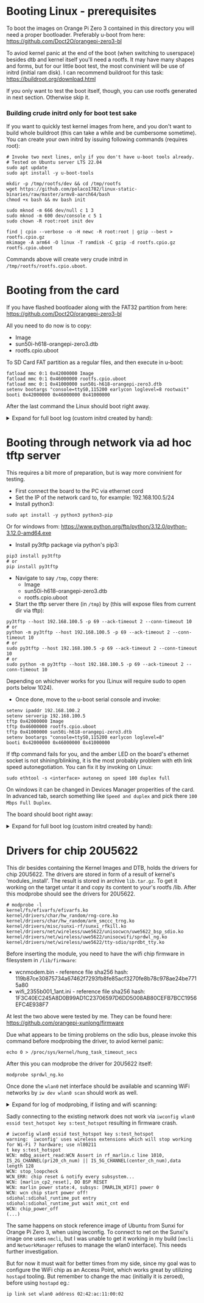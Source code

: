 # Booting Linux - prerequisites
To boot the images on Orange Pi Zero 3 contained in this directory you will need
a proper bootloader. Preferably u-boot from here:
https://github.com/Doct2O/orangepi-zero3-bl

To aviod kernel panic at the end of the boot (when switching to userspace)
besides dtb and kernel itself you'll need a rootfs. It may have many shapes
and forms, but for our little boot test, the most convinient will be use of
initrd (initial ram disk).
I can recommend buildroot for this task: 
https://buildroot.org/download.html

If you only want to test the boot itself, though, you can use rootfs generated 
in next section. Otherwise skip it.

### Building crude initrd only for boot test sake
If you want to quickly test kernel images from here, and you don't want to build
whole buildroot (this can take a while and be cumbersome sometime). 
You can create your own initrd by issuing following commands (requires root):
```
# Invoke two next lines, only if you don't have u-boot tools already.
# Tested on Ubuntu server LTS 22.04
sudo apt update
sudo apt install -y u-boot-tools

mkdir -p /tmp/rootfs/dev && cd /tmp/rootfs
wget https://github.com/polaco1782/linux-static-binaries/raw/master/armv8-aarch64/bash
chmod +x bash && mv bash init

sudo mknod -m 666 dev/null c 1 3
sudo mknod -m 600 dev/console c 5 1
sudo chown -R root:root init dev 

find | cpio --verbose -o -H newc -R root:root | gzip --best > rootfs.cpio.gz
mkimage -A arm64 -O linux -T ramdisk -C gzip -d rootfs.cpio.gz rootfs.cpio.uboot
```
Commands above will create very crude initrd in ```/tmp/rootfs/rootfs.cpio.uboot```.

# Booting from the card
If you have flashed bootloader along with the FAT32 partition from here:
https://github.com/Doct2O/orangepi-zero3-bl

All you need to do now is to copy: 
- Image 
- sun50i-h618-orangepi-zero3.dtb
- rootfs.cpio.uboot

To SD Card FAT partition as a regular files, and then execute in u-boot:

```
fatload mmc 0:1 0x42000000 Image
fatload mmc 0:1 0x46000000 rootfs.cpio.uboot
fatload mmc 0:1 0x41000000 sun50i-h618-orangepi-zero3.dtb
setenv bootargs "console=ttyS0,115200 earlycon loglevel=8 rootwait"
booti 0x42000000 0x46000000 0x41000000
```
After the last command the Linux should boot right away.


<details>
<summary>Expand for full boot log (custom initrd created by hand):</summary>

```
U-Boot SPL 2023.10-rc4-00039-g252592214f-dirty (Sep 11 2023 - 21:41:22 +0000)
DRAM: 1024 MiB
Trying to boot from MMC1
NOTICE:  BL31: v2.9(debug):v2.9.0-660-g88b2d8134
NOTICE:  BL31: Built : 17:56:15, Sep 11 2023
NOTICE:  BL31: Detected Allwinner H616 SoC (1823)
NOTICE:  BL31: Found U-Boot DTB at 0x4a0b2a38, model: OrangePi Zero3
INFO:    ARM GICv2 driver initialized
INFO:    Configuring SPC Controller
INFO:    PMIC: Probing AXP305 on RSB
ERROR:   RSB: set run-time address: 0x10003
INFO:    Could not init RSB: -65539
INFO:    BL31: Platform setup done
INFO:    BL31: Initializing runtime services
INFO:    BL31: cortex_a53: CPU workaround for erratum 855873 was applied
INFO:    BL31: cortex_a53: CPU workaround for erratum 1530924 was applied
INFO:    PSCI: Suspend is unavailable
INFO:    BL31: Preparing for EL3 exit to normal world
INFO:    Entry point address = 0x4a000000
INFO:    SPSR = 0x3c9
INFO:    Changed devicetree.


U-Boot 2023.10-rc4-00039-g252592214f-dirty (Sep 11 2023 - 21:41:22 +0000) Allwinner Technology

CPU:   Allwinner H616 (SUN50I)
Model: OrangePi Zero3
DRAM:  1 GiB
Core:  53 devices, 22 uclasses, devicetree: separate
WDT:   Not starting watchdog@30090a0
MMC:   mmc@4020000: 0
Loading Environment from FAT... OK
In:    serial@5000000
Out:   serial@5000000
Err:   serial@5000000
Allwinner mUSB OTG (Peripheral)
Net:   eth0: ethernet@5020000using musb-hdrc, OUT ep1out IN ep1in STATUS ep2in
MAC de:ad:be:ef:00:01
HOST MAC de:ad:be:ef:00:00
RNDIS ready
, eth1: usb_ether
=> setenv bootargs "console=ttyS0,115200 earlycon loglevel=8"
=> fatload mmc 0:1 0x42000000 Image
32322048 bytes read in 1341 ms (23 MiB/s)
=> fatload mmc 0:1 0x46000000 rootfs.cpio.uboot
828672 bytes read in 37 ms (21.4 MiB/s)
=> fatload mmc 0:1 0x41000000 sun50i-h618-orangepi-zero3.dtb
14872 bytes read in 2 ms (7.1 MiB/s)
=> booti 0x42000000 0x46000000 0x41000000
## Loading init Ramdisk from Legacy Image at 46000000 ...
   Image Name:
   Image Type:   AArch64 Linux RAMDisk Image (gzip compressed)
   Data Size:    828608 Bytes = 809.2 KiB
   Load Address: 00000000
   Entry Point:  00000000
   Verifying Checksum ... OK
## Flattened Device Tree blob at 41000000
   Booting using the fdt blob at 0x41000000
Working FDT set to 41000000
   Loading Ramdisk to 49f35000, end 49fff4c0 ... OK
   Loading Device Tree to 0000000049f2e000, end 0000000049f34a17 ... OK
Working FDT set to 49f2e000

Starting kernel ...

Booting Linux on physical CPU 0x0000000000 [0x410fd034]
Linux version 6.5.3 (ubuntu@ubuntu-server) (aarch64-linux-gnu-gcc (Ubuntu 11.4.0-1ubuntu1~22.04) 11.4.0, GNU ld (GNU Binutils for Ubuntu) 2.38) #1 SMP Mon Nov  6 12:09:59 UTC 2023
Machine model: OrangePi Zero3
earlycon: uart0 at MMIO32 0x0000000005000000 (options '115200n8')
printk: bootconsole [uart0] enabled
efi: UEFI not found.
OF: reserved mem: 0x0000000040000000..0x000000004003ffff (256 KiB) nomap non-reusable secmon@40000000
Zone ranges:
  DMA      [mem 0x0000000040000000-0x000000007fffffff]
  DMA32    empty
  Normal   empty
Movable zone start for each node
Early memory node ranges
  node   0: [mem 0x0000000040000000-0x000000004003ffff]
  node   0: [mem 0x0000000040040000-0x000000007fffffff]
Initmem setup node 0 [mem 0x0000000040000000-0x000000007fffffff]
cma: Reserved 64 MiB at 0x000000007ac00000
psci: probing for conduit method from DT.
psci: PSCIv1.1 detected in firmware.
psci: Using standard PSCI v0.2 function IDs
psci: MIGRATE_INFO_TYPE not supported.
psci: SMC Calling Convention v1.4
percpu: Embedded 29 pages/cpu s78952 r8192 d31640 u118784
pcpu-alloc: s78952 r8192 d31640 u118784 alloc=29*4096
pcpu-alloc: [0] 0 [0] 1 [0] 2 [0] 3
Detected VIPT I-cache on CPU0
alternatives: applying boot alternatives
Kernel command line: console=ttyS0,115200 earlycon loglevel=8
Dentry cache hash table entries: 131072 (order: 8, 1048576 bytes, linear)
Inode-cache hash table entries: 65536 (order: 7, 524288 bytes, linear)
Built 1 zonelists, mobility grouping on.  Total pages: 258048
mem auto-init: stack:off, heap alloc:off, heap free:off
software IO TLB: area num 4.
software IO TLB: mapped [mem 0x0000000076b80000-0x000000007ab80000] (64MB)
Memory: 862812K/1048576K available (17856K kernel code, 3020K rwdata, 5100K rodata, 5440K init, 725K bss, 120228K reserved, 65536K cma-reserved)
SLUB: HWalign=64, Order=0-3, MinObjects=0, CPUs=4, Nodes=1
trace event string verifier disabled
rcu: Hierarchical RCU implementation.
rcu:    RCU event tracing is enabled.
        Tracing variant of Tasks RCU enabled.
rcu: RCU calculated value of scheduler-enlistment delay is 25 jiffies.
NR_IRQS: 64, nr_irqs: 64, preallocated irqs: 0
Root IRQ handler: gic_handle_irq
GIC: Using split EOI/Deactivate mode
rcu: srcu_init: Setting srcu_struct sizes based on contention.
arch_timer: cp15 timer(s) running at 24.00MHz (phys).
clocksource: arch_sys_counter: mask: 0xffffffffffffff max_cycles: 0x588fe9dc0, max_idle_ns: 440795202592 ns
sched_clock: 56 bits at 24MHz, resolution 41ns, wraps every 4398046511097ns
Console: colour dummy device 80x25
Calibrating delay loop (skipped), value calculated using timer frequency.. 48.00 BogoMIPS (lpj=96000)
pid_max: default: 32768 minimum: 301
Mount-cache hash table entries: 2048 (order: 2, 16384 bytes, linear)
Mountpoint-cache hash table entries: 2048 (order: 2, 16384 bytes, linear)
cacheinfo: Unable to detect cache hierarchy for CPU 0
RCU Tasks Trace: Setting shift to 2 and lim to 1 rcu_task_cb_adjust=1.
rcu: Hierarchical SRCU implementation.
rcu:    Max phase no-delay instances is 1000.
EFI services will not be available.
smp: Bringing up secondary CPUs ...
Detected VIPT I-cache on CPU1
CPU1: Booted secondary processor 0x0000000001 [0x410fd034]
Detected VIPT I-cache on CPU2
CPU2: Booted secondary processor 0x0000000002 [0x410fd034]
Detected VIPT I-cache on CPU3
CPU3: Booted secondary processor 0x0000000003 [0x410fd034]
smp: Brought up 1 node, 4 CPUs
SMP: Total of 4 processors activated.
CPU features: detected: 32-bit EL0 Support
CPU features: detected: CRC32 instructions
CPU: All CPU(s) started at EL2
alternatives: applying system-wide alternatives
devtmpfs: initialized
clocksource: jiffies: mask: 0xffffffff max_cycles: 0xffffffff, max_idle_ns: 7645041785100000 ns
futex hash table entries: 1024 (order: 4, 65536 bytes, linear)
pinctrl core: initialized pinctrl subsystem
DMI not present or invalid.
NET: Registered PF_NETLINK/PF_ROUTE protocol family
DMA: preallocated 128 KiB GFP_KERNEL pool for atomic allocations
DMA: preallocated 128 KiB GFP_KERNEL|GFP_DMA pool for atomic allocations
DMA: preallocated 128 KiB GFP_KERNEL|GFP_DMA32 pool for atomic allocations
thermal_sys: Registered thermal governor 'fair_share'
thermal_sys: Registered thermal governor 'bang_bang'
thermal_sys: Registered thermal governor 'step_wise'
cpuidle: using governor ladder
cpuidle: using governor menu
hw-breakpoint: found 6 breakpoint and 4 watchpoint registers.
ASID allocator initialised with 65536 entries
platform 3001000.clock: Fixed dependency cycle(s) with /soc/rtc@7000000
platform 7010000.clock: Fixed dependency cycle(s) with /soc/rtc@7000000
Modules: 24688 pages in range for non-PLT usage
Modules: 516208 pages in range for PLT usage
iommu: Default domain type: Translated
iommu: DMA domain TLB invalidation policy: strict mode
SCSI subsystem initialized
usbcore: registered new interface driver usbfs
usbcore: registered new interface driver hub
usbcore: registered new device driver usb
mc: Linux media interface: v0.10
videodev: Linux video capture interface: v2.00
pps_core: LinuxPPS API ver. 1 registered
pps_core: Software ver. 5.3.6 - Copyright 2005-2007 Rodolfo Giometti <giometti@linux.it>
PTP clock support registered
Advanced Linux Sound Architecture Driver Initialized.
Bluetooth: Core ver 2.22
NET: Registered PF_BLUETOOTH protocol family
Bluetooth: HCI device and connection manager initialized
Bluetooth: HCI socket layer initialized
Bluetooth: L2CAP socket layer initialized
Bluetooth: SCO socket layer initialized
clocksource: Switched to clocksource arch_sys_counter
FS-Cache: Loaded
NET: Registered PF_INET protocol family
IP idents hash table entries: 16384 (order: 5, 131072 bytes, linear)
tcp_listen_portaddr_hash hash table entries: 512 (order: 1, 8192 bytes, linear)
Table-perturb hash table entries: 65536 (order: 6, 262144 bytes, linear)
TCP established hash table entries: 8192 (order: 4, 65536 bytes, linear)
TCP bind hash table entries: 8192 (order: 6, 262144 bytes, linear)
TCP: Hash tables configured (established 8192 bind 8192)
UDP hash table entries: 512 (order: 2, 16384 bytes, linear)
UDP-Lite hash table entries: 512 (order: 2, 16384 bytes, linear)
NET: Registered PF_UNIX/PF_LOCAL protocol family
RPC: Registered named UNIX socket transport module.
RPC: Registered udp transport module.
RPC: Registered tcp transport module.
RPC: Registered tcp-with-tls transport module.
RPC: Registered tcp NFSv4.1 backchannel transport module.
Unpacking initramfs...
Initialise system trusted keyrings
workingset: timestamp_bits=46 max_order=18 bucket_order=0
squashfs: version 4.0 (2009/01/31) Phillip Lougher
NFS: Registering the id_resolver key type
Key type id_resolver registered
Key type id_legacy registered
nfs4filelayout_init: NFSv4 File Layout Driver Registering...
Freeing initrd memory: 808K
nfs4flexfilelayout_init: NFSv4 Flexfile Layout Driver Registering...
Key type cifs.idmap registered
fuse: init (API version 7.38)
SGI XFS with ACLs, security attributes, no debug enabled
NET: Registered PF_ALG protocol family
Key type asymmetric registered
Asymmetric key parser 'x509' registered
Asymmetric key parser 'pkcs8' registered
Block layer SCSI generic (bsg) driver version 0.4 loaded (major 246)
io scheduler mq-deadline registered
io scheduler bfq registered
Serial: 8250/16550 driver, 8 ports, IRQ sharing disabled
loop: module loaded
zram: Added device: zram0
wireguard: WireGuard 1.0.0 loaded. See www.wireguard.com for information.
wireguard: Copyright (C) 2015-2019 Jason A. Donenfeld <Jason@zx2c4.com>. All Rights Reserved.
tun: Universal TUN/TAP device driver, 1.6
Broadcom 43xx driver loaded [ Features: NLS ]
usbcore: registered new interface driver rt2800usb
usbcore: registered new device driver r8152-cfgselector
usbcore: registered new interface driver r8152
usbcore: registered new interface driver asix
usbcore: registered new interface driver ax88179_178a
usbcore: registered new interface driver cdc_ether
usbcore: registered new interface driver cdc_eem
usbcore: registered new interface driver net1080
usbcore: registered new interface driver cdc_subset
usbcore: registered new interface driver zaurus
usbcore: registered new interface driver cdc_ncm
usbcore: registered new interface driver r8153_ecm
usbcore: registered new interface driver cdc_acm
cdc_acm: USB Abstract Control Model driver for USB modems and ISDN adapters
usbcore: registered new interface driver usblp
usbcore: registered new interface driver cdc_wdm
usbcore: registered new interface driver uas
usbcore: registered new interface driver usb-storage
usbcore: registered new interface driver ch341
usbserial: USB Serial support registered for ch341-uart
usbcore: registered new interface driver cp210x
usbserial: USB Serial support registered for cp210x
usbcore: registered new interface driver ftdi_sio
usbserial: USB Serial support registered for FTDI USB Serial Device
usbcore: registered new interface driver pl2303
usbserial: USB Serial support registered for pl2303
vhci_hcd vhci_hcd.0: USB/IP Virtual Host Controller
vhci_hcd vhci_hcd.0: new USB bus registered, assigned bus number 1
vhci_hcd: created sysfs vhci_hcd.0
usb usb1: New USB device found, idVendor=1d6b, idProduct=0002, bcdDevice= 6.05
usb usb1: New USB device strings: Mfr=3, Product=2, SerialNumber=1
usb usb1: Product: USB/IP Virtual Host Controller
usb usb1: Manufacturer: Linux 6.5.3 vhci_hcd
usb usb1: SerialNumber: vhci_hcd.0
hub 1-0:1.0: USB hub found
hub 1-0:1.0: 8 ports detected
vhci_hcd vhci_hcd.0: USB/IP Virtual Host Controller
vhci_hcd vhci_hcd.0: new USB bus registered, assigned bus number 2
usb usb2: We don't know the algorithms for LPM for this host, disabling LPM.
usb usb2: New USB device found, idVendor=1d6b, idProduct=0003, bcdDevice= 6.05
usb usb2: New USB device strings: Mfr=3, Product=2, SerialNumber=1
usb usb2: Product: USB/IP Virtual Host Controller
usb usb2: Manufacturer: Linux 6.5.3 vhci_hcd
usb usb2: SerialNumber: vhci_hcd.0
hub 2-0:1.0: USB hub found
hub 2-0:1.0: 8 ports detected
usbcore: registered new device driver usbip-host
mousedev: PS/2 mouse device common for all mice
sun6i-rtc 7000000.rtc: registered as rtc0
sun6i-rtc 7000000.rtc: setting system clock to 1970-01-02T00:00:30 UTC (86430)
sun6i-rtc 7000000.rtc: RTC enabled
i2c_dev: i2c /dev entries driver
mv64xxx_i2c 7081400.i2c: can't get pinctrl, bus recovery not supported
i2c 0-0036: Fixed dependency cycle(s) with /soc/pinctrl@300b000
IR JVC protocol handler initialized
IR MCE Keyboard/mouse protocol handler initialized
IR NEC protocol handler initialized
IR RC5(x/sz) protocol handler initialized
IR RC6 protocol handler initialized
IR SANYO protocol handler initialized
IR Sharp protocol handler initialized
IR Sony protocol handler initialized
IR XMP protocol handler initialized
usbcore: registered new interface driver uvcvideo
sunxi-wdt 30090a0.watchdog: Watchdog enabled (timeout=16 sec, nowayout=0)
device-mapper: uevent: version 1.0.3
device-mapper: ioctl: 4.48.0-ioctl (2023-03-01) initialised: dm-devel@redhat.com
Bluetooth: HCI UART driver ver 2.3
Bluetooth: HCI UART protocol H4 registered
Bluetooth: HCI UART protocol Broadcom registered
ledtrig-cpu: registered to indicate activity on CPUs
SMCCC: SOC_ID: ID = jep106:091e:1823 Revision = 0x00000002
hid: raw HID events driver (C) Jiri Kosina
usbcore: registered new interface driver usbhid
usbhid: USB HID core driver
hw perfevents: enabled with armv8_cortex_a53 PMU driver, 7 counters available
gnss: GNSS driver registered with major 242
usbcore: registered new interface driver snd-usb-audio
GACT probability NOT on
ipip: IPv4 and MPLS over IPv4 tunneling driver
Initializing XFRM netlink socket
NET: Registered PF_INET6 protocol family
Segment Routing with IPv6
In-situ OAM (IOAM) with IPv6
sit: IPv6, IPv4 and MPLS over IPv4 tunneling driver
bpfilter: Loaded bpfilter_umh pid 89
NET: Registered PF_PACKET protocol family
NET: Registered PF_KEY protocol family
Bridge firewalling registered
Bluetooth: RFCOMM TTY layer initialized
Bluetooth: RFCOMM socket layer initialized
Bluetooth: RFCOMM ver 1.11
Bluetooth: BNEP (Ethernet Emulation) ver 1.3
Bluetooth: BNEP filters: protocol multicast
Bluetooth: BNEP socket layer initialized
Bluetooth: HIDP (Human Interface Emulation) ver 1.2
Bluetooth: HIDP socket layer initialized
l2tp_core: L2TP core driver, V2.0
l2tp_netlink: L2TP netlink interface
8021q: 802.1Q VLAN Support v1.8
Key type dns_resolver registered
registered taskstats version 1
Loading compiled-in X.509 certificates
Key type .fscrypt registered
Key type fscrypt-provisioning registered
Key type encrypted registered
gpio gpiochip0: Static allocation of GPIO base is deprecated, use dynamic allocation.
sun50i-h616-pinctrl 300b000.pinctrl: initialized sunXi PIO driver
gpio gpiochip1: Static allocation of GPIO base is deprecated, use dynamic allocation.
sun50i-h616-r-pinctrl 7022000.pinctrl: initialized sunXi PIO driver
sun50i-h616-pinctrl 300b000.pinctrl: request() failed for pin 224
sun50i-h616-pinctrl 300b000.pinctrl: pin-224 (5000000.serial) status -517
sun50i-h616-pinctrl 300b000.pinctrl: could not request pin 224 (PH0) from group PH0  on device 300b000.pinctrl
dw-apb-uart 5000000.serial: Error applying setting, reverse things back
sun50i-h616-pinctrl 300b000.pinctrl: request() failed for pin 64
sun50i-h616-pinctrl 300b000.pinctrl: pin-64 (5010000.spi) status -517
sun50i-h616-pinctrl 300b000.pinctrl: could not request pin 64 (PC0) from group PC0  on device 300b000.pinctrl
sun6i-spi 5010000.spi: Error applying setting, reverse things back
axp20x-i2c 0-0036: AXP20x variant AXP313a found
axp20x-i2c 0-0036: AXP20X driver loaded
sunxi-mmc 4020000.mmc: Got CD GPIO
printk: console [ttyS0] disabled
5000000.serial: ttyS0 at MMIO 0x5000000 (irq = 293, base_baud = 1500000) is a 16550A
sunxi-mmc 4020000.mmc: initialized, max. request size: 16384 KB, uses new timings mode
printk: console [ttyS0] enabled
printk: console [ttyS0] enabled
printk: bootconsole [uart0] disabled
printk: bootconsole [uart0] disabled
sun6i-spi 5010000.spi: Failed to request TX DMA channel
sun6i-spi 5010000.spi: Failed to request RX DMA channel
dwmac-sun8i 5020000.ethernet: IRQ eth_wake_irq not found
dwmac-sun8i 5020000.ethernet: IRQ eth_lpi not found
dwmac-sun8i 5020000.ethernet: PTP uses main clock
dwmac-sun8i 5020000.ethernet: Current syscon value is not the default 51fe6 (expect 0)
dwmac-sun8i 5020000.ethernet: No HW DMA feature register supported
dwmac-sun8i 5020000.ethernet: RX Checksum Offload Engine supported
dwmac-sun8i 5020000.ethernet: COE Type 2
dwmac-sun8i 5020000.ethernet: TX Checksum insertion supported
dwmac-sun8i 5020000.ethernet: Normal descriptors
dwmac-sun8i 5020000.ethernet: Chain mode enabled
usb_phy_generic usb_phy_generic.1.auto: dummy supplies not allowed for exclusive requests
mmc0: host does not support reading read-only switch, assuming write-enable
ehci-platform 5200000.usb: EHCI Host Controller
ohci-platform 5200400.usb: Generic Platform OHCI controller
cfg80211: Loading compiled-in X.509 certificates for regulatory database
ohci-platform 5200400.usb: new USB bus registered, assigned bus number 3
ohci-platform 5200400.usb: irq 298, io mem 0x05200400
Loaded X.509 cert 'sforshee: 00b28ddf47aef9cea7'
clk: Disabling unused clocks
ALSA device list:
  #0: Dummy 1
  #1: Loopback 1
platform regulatory.0: Direct firmware load for regulatory.db failed with error -2
cfg80211: failed to load regulatory.db
mmc0: new high speed SDXC card at address 0001
ehci-platform 5200000.usb: new USB bus registered, assigned bus number 4
mmcblk0: mmc0:0001 SD128 116 GiB
ehci-platform 5200000.usb: irq 297, io mem 0x05200000
 mmcblk0: p1
ehci-platform 5200000.usb: USB 2.0 started, EHCI 1.00
usb usb3: New USB device found, idVendor=1d6b, idProduct=0001, bcdDevice= 6.05
usb usb3: New USB device strings: Mfr=3, Product=2, SerialNumber=1
usb usb3: Product: Generic Platform OHCI controller
usb usb3: Manufacturer: Linux 6.5.3 ohci_hcd
usb usb3: SerialNumber: 5200400.usb
hub 3-0:1.0: USB hub found
hub 3-0:1.0: 1 port detected
usb usb4: New USB device found, idVendor=1d6b, idProduct=0002, bcdDevice= 6.05
usb usb4: New USB device strings: Mfr=3, Product=2, SerialNumber=1
usb usb4: Product: EHCI Host Controller
usb usb4: Manufacturer: Linux 6.5.3 ehci_hcd
usb usb4: SerialNumber: 5200000.usb
hub 4-0:1.0: USB hub found
hub 4-0:1.0: 1 port detected
Freeing unused kernel memory: 5440K
Run /init as init process
  with arguments:
    /init
  with environment:
    HOME=/
    TERM=linux
init: cannot set terminal process group (-1): Not a tty
init: no job control in this shell
init-4.4# echo *
dev init root rootfs.cpio.gz
init-4.4#
```
</details>

# Booting through network via ad hoc tftp server
This requires a bit more of preparation, but is way more convinient for testing.

- First connect the board to the PC via ethernet cord
- Set the IP of the network card to, for example: 192.168.100.5/24
- Install python3:
```
sudo apt install -y python3 python3-pip
```
Or for windows from:
https://www.python.org/ftp/python/3.12.0/python-3.12.0-amd64.exe
- Install py3tftp package via python's pip3:
```
pip3 install py3tftp
# or
pip install py3tftp
```
- Navigate to say ```/tmp```, copy there:
  * Image 
  * sun50i-h618-orangepi-zero3.dtb
  * rootfs.cpio.uboot
- Start the tftp server there (in ```/tmp```) by (this will expose files from
current dir via tftp):
```
py3tftp --host 192.168.100.5 -p 69 --ack-timeout 2 --conn-timeout 10
# or 
python -m py3tftp --host 192.168.100.5 -p 69 --ack-timeout 2 --conn-timeout 10
# or
sudo py3tftp --host 192.168.100.5 -p 69 --ack-timeout 2 --conn-timeout 10
# or
sudo python -m py3tftp --host 192.168.100.5 -p 69 --ack-timeout 2 --conn-timeout 10
```
Depending on whichever works for you (Linux will require sudo to open ports below 1024).
- Once done, move to the u-boot serial console and invoke:
```
setenv ipaddr 192.168.100.2
setenv serverip 192.168.100.5
tftp 0x42000000 Image
tftp 0x46000000 rootfs.cpio.uboot
tftp 0x41000000 sun50i-h618-orangepi-zero3.dtb
setenv bootargs "console=ttyS0,115200 earlycon loglevel=8"
booti 0x42000000 0x46000000 0x41000000
```
If tftp command fails for you, and the amber LED on the board's ethernet socket
is not shining/blinking, it is the most probably problem with eth link speed
autonegotiation. 
You can fix it by invoking on Linux:
```
sudo ethtool -s <interface> autoneg on speed 100 duplex full
```
On windows it can be changed in Devices Manager properities of the card. 
In advanced tab, search something like ```Speed and duplex``` and pick there
```100 Mbps Full Duplex```.

The board should boot right away:
<details>
<summary>Expand for full boot log (custom initrd created by hand):</summary>

```

U-Boot SPL 2023.10-rc4-00039-g252592214f-dirty (Sep 11 2023 - 21:41:22 +0000)
DRAM: 1024 MiB
Trying to boot from MMC1
NOTICE:  BL31: v2.9(debug):v2.9.0-660-g88b2d8134
NOTICE:  BL31: Built : 17:56:15, Sep 11 2023
NOTICE:  BL31: Detected Allwinner H616 SoC (1823)
NOTICE:  BL31: Found U-Boot DTB at 0x4a0b2a38, model: OrangePi Zero3
INFO:    ARM GICv2 driver initialized
INFO:    Configuring SPC Controller
INFO:    PMIC: Probing AXP305 on RSB
ERROR:   RSB: set run-time address: 0x10003
INFO:    Could not init RSB: -65539
INFO:    BL31: Platform setup done
INFO:    BL31: Initializing runtime services
INFO:    BL31: cortex_a53: CPU workaround for erratum 855873 was applied
INFO:    BL31: cortex_a53: CPU workaround for erratum 1530924 was applied
INFO:    PSCI: Suspend is unavailable
INFO:    BL31: Preparing for EL3 exit to normal world
INFO:    Entry point address = 0x4a000000
INFO:    SPSR = 0x3c9
INFO:    Changed devicetree.


U-Boot 2023.10-rc4-00039-g252592214f-dirty (Sep 11 2023 - 21:41:22 +0000) Allwinner Technology

CPU:   Allwinner H616 (SUN50I)
Model: OrangePi Zero3
DRAM:  1 GiB
Core:  53 devices, 22 uclasses, devicetree: separate
WDT:   Not starting watchdog@30090a0
MMC:   mmc@4020000: 0
Loading Environment from FAT... OK
In:    serial@5000000
Out:   serial@5000000
Err:   serial@5000000
Allwinner mUSB OTG (Peripheral)
Net:   eth0: ethernet@5020000using musb-hdrc, OUT ep1out IN ep1in STATUS ep2in
MAC de:ad:be:ef:00:01
HOST MAC de:ad:be:ef:00:00
RNDIS ready
, eth1: usb_ether
=> setenv ipaddr 192.168.100.2
=> setenv serverip 192.168.100.5
=> tftp 0x42000000 Image
Using ethernet@5020000 device
TFTP from server 192.168.1.5; our IP address is 192.168.1.2
Filename 'Image'.
Load address: 0x42000000
Loading: #################################################################
         #################################################################
         #################################################################
         #################################################################
         #################################################################
         #################################################################
         #################################################################
         #################################################################
         #################################################################
         #################################################################
         #################################################################
         #################################################################
         #################################################################
         #################################################################
         #################################################################
         #################################################################
         #################################################################
         #################################################################
         #################################################################
         #################################################################
         #################################################################
         #################################################################
         #################################################################
         ############################################T #####################
         #################################################################
         #################################################################
         #################################################################
         #################################################################
         #################################################################
         #################################################################
         #################################################################
         #################################################################
         #################################################################
         #########################################################
         2.6 MiB/s
done
Bytes transferred = 32322048 (1ed3200 hex)
=> tftp 0x46000000 rootfs.cpio.uboot
Using ethernet@5020000 device
TFTP from server 192.168.1.5; our IP address is 192.168.1.2
Filename 'rootfs.cpio.uboot'.
Load address: 0x46000000
Loading: #########################################################
         4.6 MiB/s
done
Bytes transferred = 828672 (ca500 hex)
=> tftp 0x41000000 sun50i-h618-orangepi-zero3.dtb
Using ethernet@5020000 device
TFTP from server 192.168.1.5; our IP address is 192.168.1.2
Filename 'sun50i-h618-orangepi-zero3.dtb'.
Load address: 0x41000000
Loading: ##
         2.4 MiB/s
done
Bytes transferred = 14872 (3a18 hex)
=> setenv bootargs "console=ttyS0,115200 earlycon loglevel=8"
=> booti 0x42000000 0x46000000 0x41000000
## Loading init Ramdisk from Legacy Image at 46000000 ...
   Image Name:
   Image Type:   AArch64 Linux RAMDisk Image (gzip compressed)
   Data Size:    828608 Bytes = 809.2 KiB
   Load Address: 00000000
   Entry Point:  00000000
   Verifying Checksum ... OK
## Flattened Device Tree blob at 41000000
   Booting using the fdt blob at 0x41000000
Working FDT set to 41000000
   Loading Ramdisk to 49f35000, end 49fff4c0 ... OK
   Loading Device Tree to 0000000049f2e000, end 0000000049f34a17 ... OK
Working FDT set to 49f2e000

Starting kernel ...

Booting Linux on physical CPU 0x0000000000 [0x410fd034]
Linux version 6.5.3 (ubuntu@ubuntu-server) (aarch64-linux-gnu-gcc (Ubuntu 11.4.0-1ubuntu1~22.04) 11.4.0, GNU ld (GNU Binutils for Ubuntu) 2.38) #1 SMP Mon Nov  6 12:09:59 UTC 2023
Machine model: OrangePi Zero3
earlycon: uart0 at MMIO32 0x0000000005000000 (options '115200n8')
printk: bootconsole [uart0] enabled
efi: UEFI not found.
OF: reserved mem: 0x0000000040000000..0x000000004003ffff (256 KiB) nomap non-reusable secmon@40000000
Zone ranges:
  DMA      [mem 0x0000000040000000-0x000000007fffffff]
  DMA32    empty
  Normal   empty
Movable zone start for each node
Early memory node ranges
  node   0: [mem 0x0000000040000000-0x000000004003ffff]
  node   0: [mem 0x0000000040040000-0x000000007fffffff]
Initmem setup node 0 [mem 0x0000000040000000-0x000000007fffffff]
cma: Reserved 64 MiB at 0x000000007ac00000
psci: probing for conduit method from DT.
psci: PSCIv1.1 detected in firmware.
psci: Using standard PSCI v0.2 function IDs
psci: MIGRATE_INFO_TYPE not supported.
psci: SMC Calling Convention v1.4
percpu: Embedded 29 pages/cpu s78952 r8192 d31640 u118784
pcpu-alloc: s78952 r8192 d31640 u118784 alloc=29*4096
pcpu-alloc: [0] 0 [0] 1 [0] 2 [0] 3
Detected VIPT I-cache on CPU0
alternatives: applying boot alternatives
Kernel command line: console=ttyS0,115200 earlycon loglevel=8
Dentry cache hash table entries: 131072 (order: 8, 1048576 bytes, linear)
Inode-cache hash table entries: 65536 (order: 7, 524288 bytes, linear)
Built 1 zonelists, mobility grouping on.  Total pages: 258048
mem auto-init: stack:off, heap alloc:off, heap free:off
software IO TLB: area num 4.
software IO TLB: mapped [mem 0x0000000076b80000-0x000000007ab80000] (64MB)
Memory: 862812K/1048576K available (17856K kernel code, 3020K rwdata, 5100K rodata, 5440K init, 725K bss, 120228K reserved, 65536K cma-reserved)
SLUB: HWalign=64, Order=0-3, MinObjects=0, CPUs=4, Nodes=1
trace event string verifier disabled
rcu: Hierarchical RCU implementation.
rcu:    RCU event tracing is enabled.
        Tracing variant of Tasks RCU enabled.
rcu: RCU calculated value of scheduler-enlistment delay is 25 jiffies.
NR_IRQS: 64, nr_irqs: 64, preallocated irqs: 0
Root IRQ handler: gic_handle_irq
GIC: Using split EOI/Deactivate mode
rcu: srcu_init: Setting srcu_struct sizes based on contention.
arch_timer: cp15 timer(s) running at 24.00MHz (phys).
clocksource: arch_sys_counter: mask: 0xffffffffffffff max_cycles: 0x588fe9dc0, max_idle_ns: 440795202592 ns
sched_clock: 56 bits at 24MHz, resolution 41ns, wraps every 4398046511097ns
Console: colour dummy device 80x25
Calibrating delay loop (skipped), value calculated using timer frequency.. 48.00 BogoMIPS (lpj=96000)
pid_max: default: 32768 minimum: 301
Mount-cache hash table entries: 2048 (order: 2, 16384 bytes, linear)
Mountpoint-cache hash table entries: 2048 (order: 2, 16384 bytes, linear)
cacheinfo: Unable to detect cache hierarchy for CPU 0
RCU Tasks Trace: Setting shift to 2 and lim to 1 rcu_task_cb_adjust=1.
rcu: Hierarchical SRCU implementation.
rcu:    Max phase no-delay instances is 1000.
EFI services will not be available.
smp: Bringing up secondary CPUs ...
Detected VIPT I-cache on CPU1
CPU1: Booted secondary processor 0x0000000001 [0x410fd034]
Detected VIPT I-cache on CPU2
CPU2: Booted secondary processor 0x0000000002 [0x410fd034]
Detected VIPT I-cache on CPU3
CPU3: Booted secondary processor 0x0000000003 [0x410fd034]
smp: Brought up 1 node, 4 CPUs
SMP: Total of 4 processors activated.
CPU features: detected: 32-bit EL0 Support
CPU features: detected: CRC32 instructions
CPU: All CPU(s) started at EL2
alternatives: applying system-wide alternatives
devtmpfs: initialized
clocksource: jiffies: mask: 0xffffffff max_cycles: 0xffffffff, max_idle_ns: 7645041785100000 ns
futex hash table entries: 1024 (order: 4, 65536 bytes, linear)
pinctrl core: initialized pinctrl subsystem
DMI not present or invalid.
NET: Registered PF_NETLINK/PF_ROUTE protocol family
DMA: preallocated 128 KiB GFP_KERNEL pool for atomic allocations
DMA: preallocated 128 KiB GFP_KERNEL|GFP_DMA pool for atomic allocations
DMA: preallocated 128 KiB GFP_KERNEL|GFP_DMA32 pool for atomic allocations
thermal_sys: Registered thermal governor 'fair_share'
thermal_sys: Registered thermal governor 'bang_bang'
thermal_sys: Registered thermal governor 'step_wise'
cpuidle: using governor ladder
cpuidle: using governor menu
hw-breakpoint: found 6 breakpoint and 4 watchpoint registers.
ASID allocator initialised with 65536 entries
platform 3001000.clock: Fixed dependency cycle(s) with /soc/rtc@7000000
platform 7010000.clock: Fixed dependency cycle(s) with /soc/rtc@7000000
Modules: 24688 pages in range for non-PLT usage
Modules: 516208 pages in range for PLT usage
iommu: Default domain type: Translated
iommu: DMA domain TLB invalidation policy: strict mode
SCSI subsystem initialized
usbcore: registered new interface driver usbfs
usbcore: registered new interface driver hub
usbcore: registered new device driver usb
mc: Linux media interface: v0.10
videodev: Linux video capture interface: v2.00
pps_core: LinuxPPS API ver. 1 registered
pps_core: Software ver. 5.3.6 - Copyright 2005-2007 Rodolfo Giometti <giometti@linux.it>
PTP clock support registered
Advanced Linux Sound Architecture Driver Initialized.
Bluetooth: Core ver 2.22
NET: Registered PF_BLUETOOTH protocol family
Bluetooth: HCI device and connection manager initialized
Bluetooth: HCI socket layer initialized
Bluetooth: L2CAP socket layer initialized
Bluetooth: SCO socket layer initialized
clocksource: Switched to clocksource arch_sys_counter
FS-Cache: Loaded
NET: Registered PF_INET protocol family
IP idents hash table entries: 16384 (order: 5, 131072 bytes, linear)
tcp_listen_portaddr_hash hash table entries: 512 (order: 1, 8192 bytes, linear)
Table-perturb hash table entries: 65536 (order: 6, 262144 bytes, linear)
TCP established hash table entries: 8192 (order: 4, 65536 bytes, linear)
TCP bind hash table entries: 8192 (order: 6, 262144 bytes, linear)
TCP: Hash tables configured (established 8192 bind 8192)
UDP hash table entries: 512 (order: 2, 16384 bytes, linear)
UDP-Lite hash table entries: 512 (order: 2, 16384 bytes, linear)
NET: Registered PF_UNIX/PF_LOCAL protocol family
RPC: Registered named UNIX socket transport module.
RPC: Registered udp transport module.
RPC: Registered tcp transport module.
RPC: Registered tcp-with-tls transport module.
RPC: Registered tcp NFSv4.1 backchannel transport module.
Unpacking initramfs...
Initialise system trusted keyrings
workingset: timestamp_bits=46 max_order=18 bucket_order=0
squashfs: version 4.0 (2009/01/31) Phillip Lougher
NFS: Registering the id_resolver key type
Key type id_resolver registered
Key type id_legacy registered
Freeing initrd memory: 808K
nfs4filelayout_init: NFSv4 File Layout Driver Registering...
nfs4flexfilelayout_init: NFSv4 Flexfile Layout Driver Registering...
Key type cifs.idmap registered
fuse: init (API version 7.38)
SGI XFS with ACLs, security attributes, no debug enabled
NET: Registered PF_ALG protocol family
Key type asymmetric registered
Asymmetric key parser 'x509' registered
Asymmetric key parser 'pkcs8' registered
Block layer SCSI generic (bsg) driver version 0.4 loaded (major 246)
io scheduler mq-deadline registered
io scheduler bfq registered
Serial: 8250/16550 driver, 8 ports, IRQ sharing disabled
loop: module loaded
zram: Added device: zram0
wireguard: WireGuard 1.0.0 loaded. See www.wireguard.com for information.
wireguard: Copyright (C) 2015-2019 Jason A. Donenfeld <Jason@zx2c4.com>. All Rights Reserved.
tun: Universal TUN/TAP device driver, 1.6
Broadcom 43xx driver loaded [ Features: NLS ]
usbcore: registered new interface driver rt2800usb
usbcore: registered new device driver r8152-cfgselector
usbcore: registered new interface driver r8152
usbcore: registered new interface driver asix
usbcore: registered new interface driver ax88179_178a
usbcore: registered new interface driver cdc_ether
usbcore: registered new interface driver cdc_eem
usbcore: registered new interface driver net1080
usbcore: registered new interface driver cdc_subset
usbcore: registered new interface driver zaurus
usbcore: registered new interface driver cdc_ncm
usbcore: registered new interface driver r8153_ecm
usbcore: registered new interface driver cdc_acm
cdc_acm: USB Abstract Control Model driver for USB modems and ISDN adapters
usbcore: registered new interface driver usblp
usbcore: registered new interface driver cdc_wdm
usbcore: registered new interface driver uas
usbcore: registered new interface driver usb-storage
usbcore: registered new interface driver ch341
usbserial: USB Serial support registered for ch341-uart
usbcore: registered new interface driver cp210x
usbserial: USB Serial support registered for cp210x
usbcore: registered new interface driver ftdi_sio
usbserial: USB Serial support registered for FTDI USB Serial Device
usbcore: registered new interface driver pl2303
usbserial: USB Serial support registered for pl2303
vhci_hcd vhci_hcd.0: USB/IP Virtual Host Controller
vhci_hcd vhci_hcd.0: new USB bus registered, assigned bus number 1
vhci_hcd: created sysfs vhci_hcd.0
usb usb1: New USB device found, idVendor=1d6b, idProduct=0002, bcdDevice= 6.05
usb usb1: New USB device strings: Mfr=3, Product=2, SerialNumber=1
usb usb1: Product: USB/IP Virtual Host Controller
usb usb1: Manufacturer: Linux 6.5.3 vhci_hcd
usb usb1: SerialNumber: vhci_hcd.0
hub 1-0:1.0: USB hub found
hub 1-0:1.0: 8 ports detected
vhci_hcd vhci_hcd.0: USB/IP Virtual Host Controller
vhci_hcd vhci_hcd.0: new USB bus registered, assigned bus number 2
usb usb2: We don't know the algorithms for LPM for this host, disabling LPM.
usb usb2: New USB device found, idVendor=1d6b, idProduct=0003, bcdDevice= 6.05
usb usb2: New USB device strings: Mfr=3, Product=2, SerialNumber=1
usb usb2: Product: USB/IP Virtual Host Controller
usb usb2: Manufacturer: Linux 6.5.3 vhci_hcd
usb usb2: SerialNumber: vhci_hcd.0
hub 2-0:1.0: USB hub found
hub 2-0:1.0: 8 ports detected
usbcore: registered new device driver usbip-host
mousedev: PS/2 mouse device common for all mice
sun6i-rtc 7000000.rtc: registered as rtc0
sun6i-rtc 7000000.rtc: setting system clock to 1970-01-02T00:01:21 UTC (86481)
sun6i-rtc 7000000.rtc: RTC enabled
i2c_dev: i2c /dev entries driver
mv64xxx_i2c 7081400.i2c: can't get pinctrl, bus recovery not supported
i2c 0-0036: Fixed dependency cycle(s) with /soc/pinctrl@300b000
IR JVC protocol handler initialized
IR MCE Keyboard/mouse protocol handler initialized
IR NEC protocol handler initialized
IR RC5(x/sz) protocol handler initialized
IR RC6 protocol handler initialized
IR SANYO protocol handler initialized
IR Sharp protocol handler initialized
IR Sony protocol handler initialized
IR XMP protocol handler initialized
usbcore: registered new interface driver uvcvideo
sunxi-wdt 30090a0.watchdog: Watchdog enabled (timeout=16 sec, nowayout=0)
device-mapper: uevent: version 1.0.3
device-mapper: ioctl: 4.48.0-ioctl (2023-03-01) initialised: dm-devel@redhat.com
Bluetooth: HCI UART driver ver 2.3
Bluetooth: HCI UART protocol H4 registered
Bluetooth: HCI UART protocol Broadcom registered
ledtrig-cpu: registered to indicate activity on CPUs
SMCCC: SOC_ID: ID = jep106:091e:1823 Revision = 0x00000002
hid: raw HID events driver (C) Jiri Kosina
usbcore: registered new interface driver usbhid
usbhid: USB HID core driver
hw perfevents: enabled with armv8_cortex_a53 PMU driver, 7 counters available
gnss: GNSS driver registered with major 242
usbcore: registered new interface driver snd-usb-audio
GACT probability NOT on
ipip: IPv4 and MPLS over IPv4 tunneling driver
Initializing XFRM netlink socket
NET: Registered PF_INET6 protocol family
Segment Routing with IPv6
In-situ OAM (IOAM) with IPv6
sit: IPv6, IPv4 and MPLS over IPv4 tunneling driver
bpfilter: Loaded bpfilter_umh pid 89
NET: Registered PF_PACKET protocol family
NET: Registered PF_KEY protocol family
Bridge firewalling registered
Bluetooth: RFCOMM TTY layer initialized
Bluetooth: RFCOMM socket layer initialized
Bluetooth: RFCOMM ver 1.11
Bluetooth: BNEP (Ethernet Emulation) ver 1.3
Bluetooth: BNEP filters: protocol multicast
Bluetooth: BNEP socket layer initialized
Bluetooth: HIDP (Human Interface Emulation) ver 1.2
Bluetooth: HIDP socket layer initialized
l2tp_core: L2TP core driver, V2.0
l2tp_netlink: L2TP netlink interface
8021q: 802.1Q VLAN Support v1.8
Key type dns_resolver registered
registered taskstats version 1
Loading compiled-in X.509 certificates
Key type .fscrypt registered
Key type fscrypt-provisioning registered
Key type encrypted registered
gpio gpiochip0: Static allocation of GPIO base is deprecated, use dynamic allocation.
sun50i-h616-pinctrl 300b000.pinctrl: initialized sunXi PIO driver
gpio gpiochip1: Static allocation of GPIO base is deprecated, use dynamic allocation.
sun50i-h616-r-pinctrl 7022000.pinctrl: initialized sunXi PIO driver
sun50i-h616-pinctrl 300b000.pinctrl: request() failed for pin 224
sun50i-h616-pinctrl 300b000.pinctrl: pin-224 (5000000.serial) status -517
sun50i-h616-pinctrl 300b000.pinctrl: could not request pin 224 (PH0) from group PH0  on device 300b000.pinctrl
dw-apb-uart 5000000.serial: Error applying setting, reverse things back
sun50i-h616-pinctrl 300b000.pinctrl: request() failed for pin 64
sun50i-h616-pinctrl 300b000.pinctrl: pin-64 (5010000.spi) status -517
sun50i-h616-pinctrl 300b000.pinctrl: could not request pin 64 (PC0) from group PC0  on device 300b000.pinctrl
sun6i-spi 5010000.spi: Error applying setting, reverse things back
axp20x-i2c 0-0036: AXP20x variant AXP313a found
axp20x-i2c 0-0036: AXP20X driver loaded
sunxi-mmc 4020000.mmc: Got CD GPIO
printk: console [ttyS0] disabled
5000000.serial: ttyS0 at MMIO 0x5000000 (irq = 293, base_baud = 1500000) is a 16550A
sunxi-mmc 4020000.mmc: initialized, max. request size: 16384 KB, uses new timings mode
printk: console [ttyS0] enabled
printk: console [ttyS0] enabled
printk: bootconsole [uart0] disabled
printk: bootconsole [uart0] disabled
sun6i-spi 5010000.spi: Failed to request TX DMA channel
sun6i-spi 5010000.spi: Failed to request RX DMA channel
dwmac-sun8i 5020000.ethernet: IRQ eth_wake_irq not found
dwmac-sun8i 5020000.ethernet: IRQ eth_lpi not found
dwmac-sun8i 5020000.ethernet: PTP uses main clock
dwmac-sun8i 5020000.ethernet: Current syscon value is not the default 51fe6 (expect 0)
mmc0: host does not support reading read-only switch, assuming write-enable
dwmac-sun8i 5020000.ethernet: No HW DMA feature register supported
mmc0: new high speed SDXC card at address 0001
dwmac-sun8i 5020000.ethernet: RX Checksum Offload Engine supported
mmcblk0: mmc0:0001 SD128 116 GiB
dwmac-sun8i 5020000.ethernet: COE Type 2
 mmcblk0: p1
dwmac-sun8i 5020000.ethernet: TX Checksum insertion supported
dwmac-sun8i 5020000.ethernet: Normal descriptors
dwmac-sun8i 5020000.ethernet: Chain mode enabled
usb_phy_generic usb_phy_generic.1.auto: dummy supplies not allowed for exclusive requests
ehci-platform 5200000.usb: EHCI Host Controller
ohci-platform 5200400.usb: Generic Platform OHCI controller
cfg80211: Loading compiled-in X.509 certificates for regulatory database
Loaded X.509 cert 'sforshee: 00b28ddf47aef9cea7'
clk: Disabling unused clocks
ALSA device list:
  #0: Dummy 1
  #1: Loopback 1
platform regulatory.0: Direct firmware load for regulatory.db failed with error -2
cfg80211: failed to load regulatory.db
ehci-platform 5200000.usb: new USB bus registered, assigned bus number 3
ohci-platform 5200400.usb: new USB bus registered, assigned bus number 4
ehci-platform 5200000.usb: irq 296, io mem 0x05200000
ohci-platform 5200400.usb: irq 298, io mem 0x05200400
ehci-platform 5200000.usb: USB 2.0 started, EHCI 1.00
usb usb3: New USB device found, idVendor=1d6b, idProduct=0002, bcdDevice= 6.05
usb usb3: New USB device strings: Mfr=3, Product=2, SerialNumber=1
unusb usb3: Manufacturer: Linux 6.5.3 ehci_hcd
usb usb3: SerialNumber: 5200000.usb
hub 3-0:1.0: USB hub found
hub 3-0:1.0: 1 port detected
usb usb4: New USB device found, idVendor=1d6b, idProduct=0001, bcdDevice= 6.05
usb usb4: New USB device strings: Mfr=3, Product=2, SerialNumber=1
usb usb4: Product: Generic Platform OHCI controller
usb usb4: Manufacturer: Linux 6.5.3 ohci_hcd
usb usb4: SerialNumber: 5200400.usb
hub 4-0:1.0: USB hub found
hub 4-0:1.0: 1 port detected
Freeing unused kernel memory: 5440K
Run /init as init process
  with arguments:
    /init
  with environment:
    HOME=/
    TERM=linux
init: cannot set terminal process group (-1): Not a tty
init: no job control in this shell
init-4.4# echo *
dev init root rootfs.cpio.gz
init-4.4#

```
</details>

# Drivers for chip 20U5622
This dir besides containing the Kernel Images and DTB, holds the drivers for
chip 20U5622. The drivers are stored in form of a result of kernel's 'modules_install'.
The result is stored in archive ```lib.tar.gz```. To get it working on the target
untar it and copy its content to your's rootfs /lib. After this modprobe should see
the drivers for 20U5622.

```
# modprobe -l
kernel/fs/efivarfs/efivarfs.ko
kernel/drivers/char/hw_random/rng-core.ko
kernel/drivers/char/hw_random/arm_smccc_trng.ko
kernel/drivers/misc/sunxi-rf/sunxi_rfkill.ko
kernel/drivers/net/wireless/uwe5622/unisocwcn/uwe5622_bsp_sdio.ko
kernel/drivers/net/wireless/uwe5622/unisocwifi/sprdwl_ng.ko
kernel/drivers/net/wireless/uwe5622/tty-sdio/sprdbt_tty.ko
```

Before inserting the module, you need to have the wifi chip firmware
in filesystem in ```/lib/firmware```:
 - wcnmodem.bin           - reference file sha256 hash: 119b87ce30875734a67462f7293fb8fe85acf3270fe8b78c978ae24be7715a80
 - wifi_2355b001_1ant.ini - reference file sha256 hash: 1F3C40EC245A8D0B99AD1C23706597D6DD5008AB80CEFB7BCC1956EFC4E938F7 

At lest the two above were tested by me.
They can be found here: https://github.com/orangepi-xunlong/firmware

Due what appears to be timing problems on the sdio bus, please
invoke this command before modprobing the driver, to aviod kernel panic:
```
echo 0 > /proc/sys/kernel/hung_task_timeout_secs
```

After this you can modprobe the driver for 20U5622 itself:
```
modprobe sprdwl_ng.ko 
```

Once done the ```wlan0``` net interface should be available and
scanning WiFi networks by ```iw dev wlan0 scan``` should work as well.

<details>
<summary>Expand for log of modprobing, if listing and wifi scanning:</summary>

```
# modprobe sprdwl_ng.ko
sunxi-rfkill soc:rfkill: module version: v1.0.9
sunxi-rfkill soc:rfkill: pinctrl_lookup_state(default) failed! return ffffffffffffffed
sunxi-rfkill soc:rfkill: get gpio chip_en failed
sunxi-rfkill soc:rfkill: get gpio power_en failed
sunxi-rfkill soc:rfkill: wlan_busnum (1)
sunxi-rfkill soc:rfkill: Missing wlan_power.
sunxi-rfkill soc:rfkill: wlan_regon gpio=210 assert=1
sunxi-rfkill soc:rfkill: wlan_hostwake gpio=207 assert=1
sunxi-rfkill soc:rfkill: wakeup source is enabled
sunxi-rfkill soc:rfkill: Missing bt_power.
udevd[138]: specified group 'input' unknown
sunxi-rfkill soc:rfkill: bt_rst gpio=211 assert=0
udevd[138]: specified group 'kvm' unknown
WCN: marlin_init entry!
WCN: wcn config bt wake host
WCN: marlin_registsr_bt_wake bt_hostwake gpio=208 intnum=204
WCN: wcn config wifi wake host
sdiohal:sdiohal_parse_dt adma_tx:1, adma_rx:1, pwrseq:0, irq type:data, gpio_num:0, blksize:840
sdiohal:sdiohal_init ok
WCN: marlin_probe ok!
WCN: start_marlin [MARLIN_WIFI]
WCN: marlin power state:0, subsys: [MARLIN_WIFI] power 1
WCN: the first power on start
sunxi-rfkill soc:rfkill: wlan power on success
WCN: marlin chip en pull up
sdiohal:sdiohal_scan_card
sunxi-rfkill soc:rfkill: bus_index: 1
sunxi-mmc-5.4 4021000.sdmmc: sdc set ios:clk 0Hz bm PP pm UP vdd 21 width 1 timing LEGACY(SDR12) dt B
sunxi-mmc-5.4 4021000.sdmmc: sdc set ios:clk 400000Hz bm PP pm ON vdd 21 width 1 timing LEGACY(SDR12) dt B
sunxi-mmc-5.4 4021000.sdmmc: smc 1 p1 err, cmd 52, RTO !!
sunxi-mmc-5.4 4021000.sdmmc: smc 1 p1 err, cmd 52, RTO !!
sunxi-mmc-5.4 4021000.sdmmc: sdc set ios:clk 400000Hz bm PP pm ON vdd 21 width 1 timing LEGACY(SDR12) dt B
sunxi-mmc-5.4 4021000.sdmmc: sdc set ios:clk 400000Hz bm PP pm ON vdd 21 width 1 timing LEGACY(SDR12) dt B
sunxi-mmc-5.4 4021000.sdmmc: sdc set ios:clk 0Hz bm PP pm ON vdd 21 width 1 timing LEGACY(SDR12) dt B
sunxi-mmc-5.4 4021000.sdmmc: sdc set ios:clk 400000Hz bm PP pm ON vdd 21 width 1 timing LEGACY(SDR12) dt B
sunxi-mmc-5.4 4021000.sdmmc: sdc set ios:clk 400000Hz bm PP pm ON vdd 21 width 4 timing LEGACY(SDR12) dt B
sunxi-mmc-5.4 4021000.sdmmc: sdc set ios:clk 400000Hz bm PP pm ON vdd 21 width 4 timing UHS-SDR104 dt B
sunxi-mmc-5.4 4021000.sdmmc: sdc set ios:clk 150000000Hz bm PP pm ON vdd 21 width 4 timing UHS-SDR104 dt B
mmc1: new ultra high speed SDR104 SDIO card at address 8800
sdiohal:sdiohal_probe: func->class=0, vendor=0x0000, device=0x0000, func_num=0x0001, clock=150000000
WCN: marlin_scan_finish!
sdiohal:scan end!
sdiohal:probe ok
WCN: then marlin start to download
WCN: marlin_get_wcn_chipid: chipid: 0x2355b001
WCN: marlin_request_firmware from /lib/firmware/wcnmodem.bin start!
sunxi-mmc-5.4 4021000.sdmmc: smc 1 p1 err, cmd 53, WR DCE !!
sunxi-mmc-5.4 4021000.sdmmc: *****retry:start*****
sunxi-mmc-5.4 4021000.sdmmc: REG_DRV_DL: 0x00010000
sunxi-mmc-5.4 4021000.sdmmc: REG_SD_NTSR: 0x81710000
sunxi-mmc-5.4 4021000.sdmmc: *****retry:re-send cmd*****
sunxi-mmc-5.4 4021000.sdmmc: smc 1 p1 err, cmd 53, WR DCE !!
sunxi-mmc-5.4 4021000.sdmmc: *****retry:start*****
sunxi-mmc-5.4 4021000.sdmmc: REG_DRV_DL: 0x00010000
sunxi-mmc-5.4 4021000.sdmmc: REG_SD_NTSR: 0x81710000
sunxi-mmc-5.4 4021000.sdmmc: *****retry:re-send cmd*****
sunxi-mmc-5.4 4021000.sdmmc: smc 1 p1 err, cmd 53, WR DCE !!
sunxi-mmc-5.4 4021000.sdmmc: *****retry:start*****
sunxi-mmc-5.4 4021000.sdmmc: REG_DRV_DL: 0x00010000
sunxi-mmc-5.4 4021000.sdmmc: REG_SD_NTSR: 0x81710000
sunxi-mmc-5.4 4021000.sdmmc: *****retry:re-send cmd*****
sunxi-mmc-5.4 4021000.sdmmc: smc 1 p1 err, cmd 53, WR DCE !!
sunxi-mmc-5.4 4021000.sdmmc: *****retry:start*****
sunxi-mmc-5.4 4021000.sdmmc: REG_DRV_DL: 0x00030000
sunxi-mmc-5.4 4021000.sdmmc: REG_SD_NTSR: 0x81710110
sunxi-mmc-5.4 4021000.sdmmc: *****retry:re-send cmd*****
4,end
WCN: combin_img 0 marlin_firmware_write finish and successful
WCN: marlin_start_run read reset reg val:0x1
WCN: after do marlin_start_run reset reg val:0x0
WCN: s_marlin_bootup_time=145910921068
WCN: clock mode: TSX
WCN: marlin_write_cali_data sync init_state:0xcccccccc
WCN: marlin_write_cali_data sync init_state:0xf0f0f0f1
WCN: sdio_config bt_wake_host trigger:[high]
WCN: sdio_config irq:[inband]
WCN: sdio_config wl_wake_host trigger:[high]
WCN: sdio_config wake_host_level_duration_time:[20ms]
WCN: sdio_config wake_host_data_separation:[bt/wifi reuse]
WCN: marlin_send_sdio_config_to_cp sdio_config:0xb8f01 (enable config)
WCN: marlin_write_cali_data finish
WCN: check_cp_ready sync val:0xf0f0f0f2, prj_type val:0x0
WCN: check_cp_ready sync val:0xf0f0f0f2, prj_type val:0x0
WCN: check_cp_ready sync val:0xf0f0f0f2, prj_type val:0x0
WCN: check_cp_ready sync val:0xf0f0f0f2, prj_type val:0x0
WCN: check_cp_ready sync val:0xf0f0f0f6, prj_type val:0x0
WCN: marlin_bind_verify confuse data: 0x7e72db03cef9fe36d186cbea85dc082
WCN: marlin_bind_verify verify data: 0xc494a3cdbcfb679bc3ce932529261a3
WCN: check_cp_ready sync val:0xf0f0f0f7, prj_type val:0x0
WCN: check_cp_ready sync val:0xf0f0f0ff, prj_type val:0x0
sdiohal:sdiohal_runtime_get entry
WCN: get_cp2_version entry!
WCN: WCND at cmd read:WCN_VER:Platform Version:MARLIN3_19B_W21.05.3~Project Version:sc2355_marlin3_lite_ott~12-15-2021 11:26:33~
WCN: switch_cp2_log - close entry!
WCN: WCND at cmd read:OK
WCN: then marlin download finished and run ok
WCN: start_loopcheck
WCN: get_board_ant_num [one_ant]
wifi ini path = /lib/firmware/wifi_2355b001_1ant.ini
unisoc_wifi unisoc_wifi wlan0: mixed HW and IP checksum settings.
#
#
# ip a
1: lo: <LOOPBACK,UP,LOWER_UP> mtu 65536 qdisc noqueue qlen 1000
    link/loopback 00:00:00:00:00:00 brd 00:00:00:00:00:00
    inet 127.0.0.1/8 scope host lo
       valid_lft forever preferred_lft forever
    inet6 ::1/128 scope host
       valid_lft forever preferred_lft forever
2: bond0: <BROADCAST,MULTICAST400> mtu 1500 qdisc noop qlen 1000
    link/ether a6:60:ae:41:b9:dd brd ff:ff:ff:ff:ff:ff
3: tunl0@NONE: <NOARP> mtu 1480 qdisc noop qlen 1000
    link/ipip 0.0.0.0 brd 0.0.0.0
4: ip6_vti0@NONE: <NOARP> mtu 1364 qdisc noop qlen 1000
    link/tunnel6 00:00:00:00:00:00:00:00:00:00:00:00:00:00:00:00 brd 00:00:00:00:00:00:00:00:00:00:00:00:00:00:00:00
5: sit0@NONE: <NOARP> mtu 1480 qdisc noop qlen 1000
    link/sit 0.0.0.0 brd 0.0.0.0
6: ip6tnl0@NONE: <NOARP> mtu 1452 qdisc noop qlen 1000
    link/tunnel6 00:00:00:00:00:00:00:00:00:00:00:00:00:00:00:00 brd 00:00:00:00:00:00:00:00:00:00:00:00:00:00:00:00
7: eth0: <BROADCAST,MULTICAST> mtu 1500 qdisc noop qlen 1000
    link/ether 02:00:2a:af:18:c4 brd ff:ff:ff:ff:ff:ff
8: wlan0: <BROADCAST,MULTICAST,UP,LOWER_UP> mtu 1500 qdisc pfifo_fast qlen 1000
    link/ether 02:42:ac:11:00:02 brd ff:ff:ff:ff:ff:ff
#
#
# iw dev wlan0 scan
BSS 54:67:51:1e:9b:67(on wlan0)
        TSF: 170781700 usec (0d, 00:02:50)
        freq: 2412
        beacon interval: 100 TUs
        capability: ESS Privacy ShortSlotTime RadioMeasure (0x1411)
        signal: -70.00 dBm
        last seen: 1572 ms ago
        SSID: UPC6276F16
        Supported rates: 1.0* 2.0* 5.5* 11.0* 9.0 18.0 36.0 54.0
        DS Parameter set: channel 1
        ERP: Barker_Preamble_Mode
        Extended supported rates: 6.0 12.0 24.0 48.0
        Country: EU     Environment: Indoor/Outdoor
                Channels [1 - 13] @ 20 dBm
        HT capabilities:
                Capabilities: 0x1ac
                        HT20
                        SM Power Save disabled
                        RX HT20 SGI
                        TX STBC
                        RX STBC 1-stream
                        Max AMSDU length: 3839 bytes
                        No DSSS/CCK HT40
                Maximum RX AMPDU length 65535 bytes (exponent: 0x003)
                Minimum RX AMPDU time spacing: 4 usec (0x05)
                HT RX MCS rate indexes supported: 0-15
                HT TX MCS rate indexes are undefined
        HT operation:
                 * primary channel: 1
                 * secondary channel offset: no secondary
                 * STA channel width: 20 MHz
                 * RIFS: 0
                 * HT protection: no
                 * non-GF present: 1
                 * OBSS non-GF present: 0
                 * dual beacon: 0
                 * dual CTS protection: 0
                 * STBC beacon: 0
                 * L-SIG TXOP Prot: 0
                 * PCO active: 0
                 * PCO phase: 0
        WPA:     * Version: 1
                 * Group cipher: TKIP
                 * Pairwise ciphers: TKIP 00-00-00:0
                 * Authentication suites: PSK
        RSN:     * Version: 1
                 * Group cipher: TKIP
                 * Pairwise ciphers: CCMP TKIP
                 * Authentication suites: PSK
                 * Capabilities: 1-PTKSA-RC 1-GTKSA-RC (0x0000)
        Extended capabilities:
                 * HT Information Exchange Supported
                 * BSS Transition
        BSS Load:
                 * station count: 4
                 * channel utilisation: 69/255
                 * available admission capacity: 31250 [*32us]
        WMM:     * Parameter version 1
                 * BE: CW 15-1023, AIFSN 3
                 * BK: CW 15-1023, AIFSN 7
                 * VI: CW 7-15, AIFSN 2, TXOP 3008 usec
                 * VO: CW 3-7, AIFSN 2, TXOP 1504 usec
        RM enabled capabilities:
                Capabilities: 0x22 0x00 0x00 0x00 0x00
                        Neighbor Report
                        Beacon Active Measurement
                Nonoperating Channel Max Measurement Duration: 0
                Measurement Pilot Capability: 0
        WPS:     * Version: 1.0
                 * Wi-Fi Protected Setup State: 2 (Configured)
                 * Response Type: 3 (AP)
                 * UUID: 8985a700-1dd2-11b2-8601-5543a04a6443
                 * Manufacturer: Ralink Technology, Corp.
                 * Model: Ralink Wireless Access Point
                 * Model Number: RT2860
                 * Serial Number: 12345678
                 * Primary Device Type: 6-0050f204-1
                 * Device name: RalinkAPS
                 * Config methods:
                 * RF Bands: 0x1
                 * Version2: 2.0
(...)
```
</details>

Sadly connecting to the existing network does not work via ```iwconfig wlan0 essid test_hotspot key s:test_hotspot```
resulting in firmware crash.
```
# iwconfig wlan0 essid test_hotspot key s:test_hotspot
warning: `iwconfig' uses wireless extensions which will stop working for Wi-Fi 7 hardware; use nl80211
t key s:test_hotspot
WCN: mdbg_assert_read:WCN Assert in rf_marlin.c line 1010, IS_2G_CHANNEL(pri20_ch_num) || IS_5G_CHANNEL(center_ch_num),data length 128
WCN: stop_loopcheck
WCN_ERR: chip reset & notify every subsystem...
WCN: [marlin_cp2_reset], DO BSP RESET
WCN: marlin power state:4, subsys: [MARLIN_WIFI] power 0
WCN: wcn chip start power off!
sdiohal:sdiohal_runtime_put entry
sdiohal:sdiohal_runtime_put wait xmit_cnt end
WCN: chip_power_off
(...)
```

The same happens on stock reference image of Ubuntu from Sunxi for Orange Pi Zero 3, when using iwconfig.
To connect to net on the Sunxi's image one uses ```nmcli```, but I was unable to get it working
in my build (```nmcli``` and ```NetworkManager``` refuses to manage the wlan0 interface).
This needs further investigation.

But for now it must wait for better times from my side, since my goal was to configure
the WiFi chip as an Access Point, which works great by utilizing ```hostapd``` tooling.
But remember to change the mac (initially it is zeroed), before using ```hostapd``` eg.:
```
ip link set wlan0 address 02:42:ac:11:00:02
```

